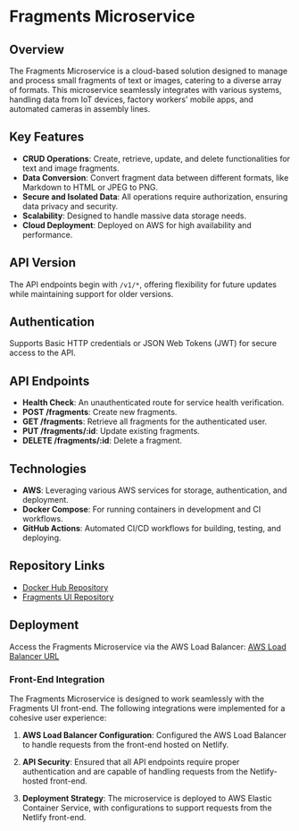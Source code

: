 # Fragments Microservice

## Overview
The Fragments Microservice is a cloud-based solution designed to manage and process small fragments of text or images, catering to a diverse array of formats. This microservice seamlessly integrates with various systems, handling data from IoT devices, factory workers' mobile apps, and automated cameras in assembly lines.

## Key Features
- **CRUD Operations**: Create, retrieve, update, and delete functionalities for text and image fragments.
- **Data Conversion**: Convert fragment data between different formats, like Markdown to HTML or JPEG to PNG.
- **Secure and Isolated Data**: All operations require authorization, ensuring data privacy and security.
- **Scalability**: Designed to handle massive data storage needs.
- **Cloud Deployment**: Deployed on AWS for high availability and performance.

## API Version
The API endpoints begin with `/v1/*`, offering flexibility for future updates while maintaining support for older versions.

## Authentication
Supports Basic HTTP credentials or JSON Web Tokens (JWT) for secure access to the API.

## API Endpoints
- **Health Check**: An unauthenticated route for service health verification.
- **POST /fragments**: Create new fragments.
- **GET /fragments**: Retrieve all fragments for the authenticated user.
- **PUT /fragments/:id**: Update existing fragments.
- **DELETE /fragments/:id**: Delete a fragment.

## Technologies
- **AWS**: Leveraging various AWS services for storage, authentication, and deployment.
- **Docker Compose**: For running containers in development and CI workflows.
- **GitHub Actions**: Automated CI/CD workflows for building, testing, and deploying.

## Repository Links
- [Docker Hub Repository](https://hub.docker.com/r/dennisbaksheev1/fragments)
- [Fragments UI Repository](https://github.com/DennisBaksheev/fragments-ui)

## Deployment
Access the Fragments Microservice via the AWS Load Balancer: [AWS Load Balancer URL](http://myloadbalancer-595404775.us-east-1.elb.amazonaws.com/)

### Front-End Integration

The Fragments Microservice is designed to work seamlessly with the Fragments UI front-end. The following integrations were implemented for a cohesive user experience:

1. **AWS Load Balancer Configuration**: Configured the AWS Load Balancer to handle requests from the front-end hosted on Netlify.

2. **API Security**: Ensured that all API endpoints require proper authentication and are capable of handling requests from the Netlify-hosted front-end.

3. **Deployment Strategy**: The microservice is deployed to AWS Elastic Container Service, with configurations to support requests from the Netlify front-end.



